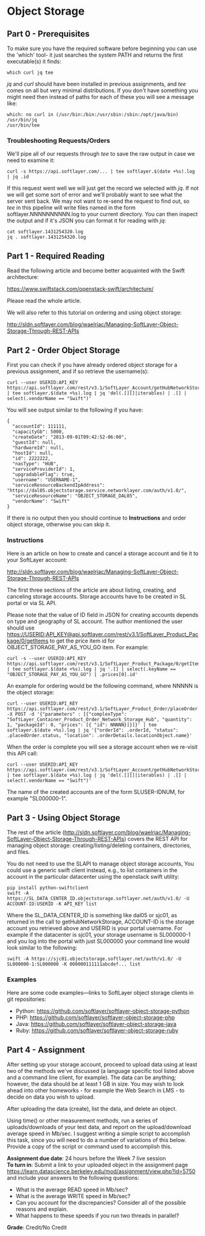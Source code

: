 # Object Storage

## Part 0 - Prerequisites

To make sure you have the required software before beginning you can use the 'which' tool- it just searches the system PATH and returns the first executable(s) it finds:

	which curl jq tee

_jq_ and _curl_ should have been installed in previous assignments, and _tee_ comes on all but very minimal distributions. If you don't have something you might need then instead of paths for each of these you will see a message like:

	which: no curl in (/usr/bin:/bin:/usr/sbin:/sbin:/opt/java/bin)
    /usr/bin/jq
    /usr/bin/tee

### Troubleshooting Requests/Orders

We'll pipe all of our requests through _tee_ to save the raw output in case we need to examine it:

	curl -s https://api.softlayer.com/... | tee softlayer.$(date +%s).log | jq .id

If this request went well we will just get the record we selected with _jq_. If not we will get some sort of error and we'll probably want to see what the server sent back. We may not want to re-send the request to find out, so _tee_ in this pipeline will write files named in the form softlayer.NNNNNNNNNN.log to your current directory.  You can then inspect the output and if it's JSON you can format it for reading with _jq_:

    cat softlayer.1431254320.log
	jq . softlayer.1431254320.log

## Part 1 - Required Reading

Read the following article and become better acquainted with the Swift architecture:

https://www.swiftstack.com/openstack-swift/architecture/

Please read the whole article.

We will also refer to this tutorial on ordering and using object storage:

http://sldn.softlayer.com/blog/waelriac/Managing-SoftLayer-Object-Storage-Through-REST-APIs

## Part 2 - Order Object Storage

First you can check if you have already ordered object storage for a previous assignment, and if so retrieve the username(s):

    curl --user USERID:API_KEY https://api.softlayer.com/rest/v3.1/SoftLayer_Account/getHubNetworkStorage | tee softlayer.$(date +%s).log | jq 'del(.[][]|iterables) | .[] | select(.vendorName == "Swift")'

You will see output similar to the following if you have:

    {
      "accountId": 111111,
      "capacityGb": 5000,
      "createDate": "2013-09-01T09:42:52-06:00",
      "guestId": null,
      "hardwareId": null,
      "hostId": null,
      "id": 2222222,
      "nasType": "HUB",
      "serviceProviderId": 1,
      "upgradableFlag": true,
      "username": "USERNAME-1",
      "serviceResourceBackendIpAddress": "https://dal05.objectstorage.service.networklayer.com/auth/v1.0/",
      "serviceResourceName": "OBJECT_STORAGE_DAL05",
      "vendorName": "Swift"
    }

If there is no output then you should continue to __Instructions__ and order object storage, otherwise you can skip it.

### Instructions

Here is an article on how to create and cancel a storage account and tie it to your SoftLayer account: 

http://sldn.softlayer.com/blog/waelriac/Managing-SoftLayer-Object-Storage-Through-REST-APIs

The first three sections of the article are about listing, creating, and canceling storage accounts. Storage accounts have to be created in SL portal or via SL API.

Please note that the value of ID field in JSON for creating accounts depends on type and geography of SL account. The author mentioned the user should use [https://USERID:API\_KEY@api.softlayer.com/rest/v3.1/SoftLayer\_Product\_Package/0/getItems]() to get the price item id for OBJECT_STORAGE_PAY_AS_YOU_GO item.  For example:
    
	curl -s --user USERID:API_KEY https://api.softlayer.com/rest/v3.1/SoftLayer_Product_Package/0/getItems | tee softlayer.$(date +%s).log | jq '.[] | select(.keyName == "OBJECT_STORAGE_PAY_AS_YOU_GO") | .prices[0].id'

An example for ordering would be the following command, where NNNNN is the object storage:

    curl --user USERID:API_KEY https://api.softlayer.com/rest/v3.1/SoftLayer_Product_Order/placeOrder -X POST -d '{"parameters" : [{"complexType": "SoftLayer_Container_Product_Order_Network_Storage_Hub", "quantity": 1, "packageId": 0, "prices": [{ "id": NNNNN}]}]}' | tee softlayer.$(date +%s).log | jq '{"orderId": .orderId, "status": .placedOrder.status, "location": .orderDetails.locationObject.name}'

When the order is complete you will see a storage account when we re-visit this API call:

    curl --user USERID:API_KEY https://api.softlayer.com/rest/v3.1/SoftLayer_Account/getHubNetworkStorage | tee softlayer.$(date +%s).log | jq 'del(.[][]|iterables) | .[] | select(.vendorName == "Swift")'

The name of the created accounts are of the form SLUSER-IDNUM, for example "SL000000-1".

## Part 3 - Using Object Storage

The rest of the article (http://sldn.softlayer.com/blog/waelriac/Managing-SoftLayer-Object-Storage-Through-REST-APIs) covers the REST API for managing object storage: creating/listing/deleting containers, directories, and files.

You do not need to use the SLAPI to manage object storage accounts, You could use a generic swift client instead, e.g., to list containers in the account in the particular datacenter using the openstack swift utility:

	pip install python-swiftclient  
	swift -A https://SL_DATA_CENTER_ID.objectstorage.softlayer.net/auth/v1.0/ -U ACCOUNT-ID:USERID -K API_KEY list  

Where the SL_DATA_CENTER_ID is something like dal05 or sjc01, as returned in the call to getHubNetworkStorage, ACCOUNT-ID is the storage account you retrieved above and USERID is your portal username.  For example if the datacenter is sjc01, your storage username is SL000000-1 and you log into the portal with just SL000000 your command line would look similar to the following:

	swift -A https://sjc01.objectstorage.softlayer.net/auth/v1.0/ -U SL000000-1:SL000000 -K 000000111111abcdef... list  

### Examples

Here are some code examples—links to SoftLayer object storage clients in git repositories:

 * Python: https://github.com/softlayer/softlayer-object-storage-python  
 * PHP: https://github.com/softlayer/softlayer-object-storage-php  
 * Java: https://github.com/softlayer/softlayer-object-storage-java  
 * Ruby: https://github.com/softlayer/softlayer-object-storage-ruby  

## Part 4 - Assignment

After setting up your storage account, proceed to upload data using at least two of the methods we've discussed (a language specific tool listed above and a command line client, for example). The data can be anything; however, the data should be at least 1 GB in size. You may wish to look ahead into other homeworks - for example the Web Search in LMS - to decide on data you wish to upload.

After uploading the data (create), list the data, and delete an object.

Using time() or other measurement methods, run a series of uploads/downloads of your test data, and report on the upload/download average speed in Mb/sec. I suggest writing a simple script to accomplish this task, since you will need to do a number of variations of this below. Provide a copy of the script or command used to accomplish this.

__Assignment due date__: 24 hours before the Week 7 live session  
__To turn in__: Submit a link to your uploaded object in the assignment page https://learn.datascience.berkeley.edu/mod/assignment/view.php?id=5750 and include your answers to the following questions:  

 * What is the average READ speed in Mb/sec?  
 * What is the average WRITE speed in Mb/sec?  
 * Can you account for the discrepancies? Consider all of the possible reasons and explain.  
 * What happens to these speeds if you run two threads in parallel?  

__Grade__: Credit/No Credit  
